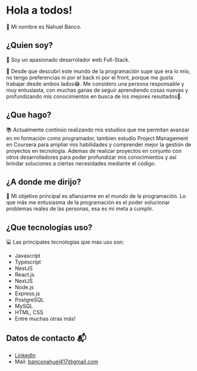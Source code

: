 # Hola a todos!
👋 Mi nombre es Nahuel Banco.

## ¿Quien soy?
🤩 Soy un apasionado desarrolador web Full-Stack.

🚀 Desde que descubrí este mundo de la programación supe que era lo mío, no tengo preferencias ni por el back ni por el front, porque me gusta trabajar desde ambos lados😂. 
Me considero una persona responsable y muy entusiasta, con muchas ganas de seguir aprendiendo cosas nuevas y profundizando mis conocimientos en busca de los mejores resultados💪. 

## ¿Que hago?
📚 Actualmente continúo realizando mis estudios que me permitan avanzar en mi formación como programador, tambien estudio Project Management en Coursera para ampliar mis habilidades y comprender mejor la gestión de proyectos en tecnología.
Ademas de realizar proyectos en conjunto con otros desarrolladores para poder profundizar mis conocimientos y así brindar soluciones a ciertas necesidades mediante el código.  

## ¿A donde me dirijo?
🎯 Mi objetivo principal es afianzarme en el mundo de la programación. 
Lo que más me entusiasma de la programación es el poder solucionar problemas reales de las personas, esa es mi meta a cumplir. 

## ¿Que tecnologías uso?
💻 Las principales tecnologías que más uso son: 
- Javascript
- Typescript
- NestJS
- React.js
- NextJS
- Node.js
- Express.js
- PostgreSQL
- MySQL
- HTML, CSS
- Entre muchas otras más!

## Datos de contacto 📬
- [LinkedIn](https://www.linkedin.com/in/nahuel-alejandro-banco-707ab7301/)
- Mail: banconahuel417@gmail.com

